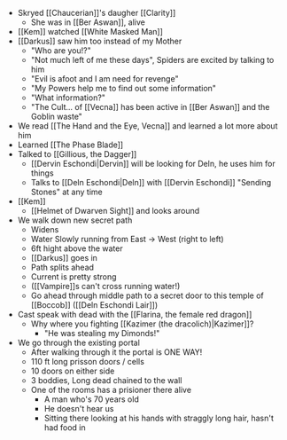 
- Skryed [[Chaucerian]]'s daugher [[Clarity]]
	- She was in [[Ber Aswan]], alive
- [[Kem]] watched [[White Masked Man]]
- [[Darkus]] saw him too instead of my Mother
	- "Who are you!?"
	- "Not much left of me these days", Spiders are excited by talking to him
	- "Evil is afoot and I am need for revenge"
	- "My Powers help me to find out some information"
	- "What information?"
	- "The Cult... of [[Vecna]] has been active in [[Ber Aswan]] and the Goblin waste" 
- We read [[The Hand and the Eye, Vecna]] and learned a lot more about him
- Learned [[The Phase Blade]] 
- Talked to [[Gillious, the Dagger]]
	- [[Dervin Eschondi|Dervin]] will be looking for Deln, he uses him for things
	- Talks to [[Deln Eschondi|Deln]] with [[Dervin Eschondi]] "Sending Stones" at any time
- [[Kem]]
	- [[Helmet of Dwarven Sight]] and looks around
- We walk down new secret path 
	- Widens
	- Water Slowly running from East → West (right to left)
	- 6ft hight above the water
	- [[Darkus]] goes in
	- Path splits ahead
	- Current is pretty strong
	- ([[Vampire]]s can't cross running water!)
	- Go ahead through middle path to a secret door to this temple of [[Boccob]] ([[Deln Eschondi Lair]])
- Cast speak with dead with the [[Flarina, the female red dragon]]
	- Why where you fighting [[Kazimer (the dracolich)|Kazimer]]? 
		- "He was stealing my Dimonds!"
- We go through the existing portal
	- After walking through it the portal is ONE WAY!
	- 110 ft long prisson doors / cells
	- 10 doors on either side
	- 3 boddies, Long dead chained to the wall
	- One of the rooms has a prisioner there alive
		- A man who's 70 years old
		- He doesn't hear us
		- Sitting there looking at his hands with straggly long hair, hasn't had food in 
